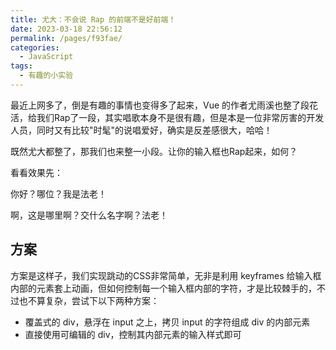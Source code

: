 ```yaml
---
title: 尤大：不会说 Rap 的前端不是好前端！
date: 2023-03-18 22:56:12
permalink: /pages/f93fae/
categories:
  - JavaScript
tags:
  - 有趣的小实验
---
```


最近上网多了，倒是有趣的事情也变得多了起来，Vue 的作者尤雨溪也整了段花活，给我们Rap了一段，其实唱歌本身不是很有趣，但是本是一位非常厉害的开发人员，同时又有比较"时髦"的说唱爱好，确实是反差感很大，哈哈！

既然尤大都整了，那我们也来整一小段。让你的输入框也Rap起来，如何？

看看效果先：

你好？哪位？我是法老！

啊，这是哪里啊？交什么名字啊？法老！

## 方案

方案是这样子，我们实现跳动的CSS非常简单，无非是利用 keyframes 给输入框内部的元素套上动画，但如何控制每一个输入框内部的字符，才是比较棘手的，不过也不算复杂，尝试下以下两种方案：

- 覆盖式的 div，悬浮在 input 之上，拷贝 input 的字符组成 div 的内部元素
- 直接使用可编辑的 div，控制其内部元素的输入样式即可
